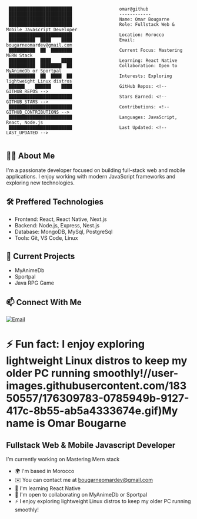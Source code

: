 ```
 ████████████████████████                  omar@github
 ████████████████████████                  ------------
 ████████████████████████                  Name: Omar Bougarne
 ████████████████████████                  Role: Fullstack Web & Mobile Javascript Developer
 ████████████████████████                  Location: Morocco
 ██████████  ████    ████                  Email: bougarneomardev@gmail.com
 ██████████  ██  ████████                  Current Focus: Mastering MERN Stack
 ██████████  ████    ████                  Learning: React Native
 ██████████  ████████  ██                  Collaboration: Open to MyAnimeDb or Sportpal
 ██████████  ██  ████  ██                  Interests: Exploring lightweight Linux distros
 ██████    ██████    ████                  GitHub Repos: <!-- GITHUB_REPOS -->
 ████████████████████████                  Stars Earned: <!-- GITHUB_STARS -->
 ████████████████████████                  Contributions: <!-- GITHUB_CONTRIBUTIONS -->
 ████████████████████████                  Languages: JavaScript, React, Node.js
 ████████████████████████                  Last Updated: <!-- LAST_UPDATED -->
                                           
```

## 👨‍💻 About Me

I'm a passionate developer focused on building full-stack web and mobile applications. I enjoy working with modern JavaScript frameworks and exploring new technologies.

## 🛠️ Preffered Technologies
<!-- TECH_STACK -->
- Frontend: React, React Native, Next.js
- Backend: Node.js, Express, Nest.js
- Database: MongoDB, MySql, PostgreSql
- Tools: Git, VS Code, Linux

## 🌱 Current Projects
<!-- CURRENT_PROJECTS -->
- MyAnimeDb
- Sportpal
- Java RPG Game

## 📫 Connect With Me

[![Email](https://img.shields.io/badge/Email-bougarneomardev%40gmail.com-blue?style=flat-square&logo=gmail)](mailto:bougarneomardev@gmail.com)
<!-- SOCIAL_LINKS -->

⚡ Fun fact: I enjoy exploring lightweight Linux distros to keep my older PC running smoothly!//user-images.githubusercontent.com/18350557/176309783-0785949b-9127-417c-8b55-ab5a4333674e.gif)My name is Omar Bougarne
====================================================================================================================================

Fullstack Web & Mobile Javascript Developer
------------------------------

I’m currently working on Mastering Mern stack

*   🌍  I'm based in Morocco
*   ✉️  You can contact me at [bougarneomardev@gmail.com](mailto:bougarneomardev@gmail.com)
*   🧠  I'm learning React Native
*   🤝  I'm open to collaborating on MyAnimeDb or Sportpal
*   ⚡  I enjoy exploring lightweight Linux distros to keep my older PC running smoothly!


            
